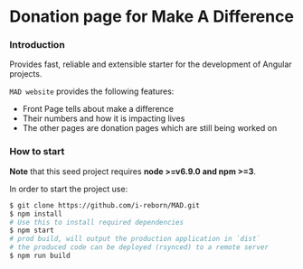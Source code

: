 
# Donation page for Make A Difference

### Introduction

Provides fast, reliable and extensible starter for the development of Angular projects.

`MAD website` provides the following features:

*   Front Page tells about make a difference
*   Their numbers and how it is impacting lives
*   The other pages are donation pages which are still being worked on

### How to start

**Note** that this seed project requires **node >=v6.9.0 and npm >=3**.

In order to start the project use:

```bash
$ git clone https://github.com/i-reborn/MAD.git
$ npm install
# Use this to install required dependencies
$ npm start
# prod build, will output the production application in `dist`
# the produced code can be deployed (rsynced) to a remote server
$ npm run build
```
